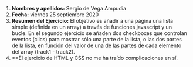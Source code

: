 1. **Nombres y apellidos:** Sergio de Vega Ampudia
2. **Fecha:** viernes 25 septiembre 2020
3. **Resumen del Ejercicio:** El objetivo es añadir a una página una lista simple (definida en un array) a través de funciones javascript y un bucle. En el segundo ejercicio se añaden dos checkboxes que controlan eventos (clics) para mostrar sólo una parte de la lista, o las dos partes de la lista, en función del valor de una de las partes de cada elemento del array (track1 - track2).
4. **El ejercicio de HTML y CSS no me ha traído complicaciones en sí.
